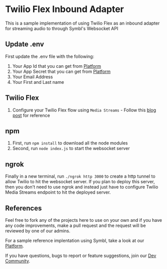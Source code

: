 # Twilio Flex Inbound Adapter

This is a sample implementation of using Twilio Flex as an inbound adapter for streaming audio to through Symbl's Websocket API

## Update .env

First update the .env file with the following:
1. Your App Id that you can get from [Platform](https://platform.symbl.ai)
2. Your App Secret that you can get from [Platform](https://platform.symbl.ai)
3. Your Email Address
4. Your First and Last name

## Twilio Flex

1. Configure your Twilio Flex flow using `Media Streams` - Follow this [blog post](https://symbl.ai/blogs/twilio-flex-integration) for reference

## npm

1. First, run `npm install` to download all the node modules
2. Second, run `node index.js` to start the websocket server

## ngrok

Finally in a new terminal, run `./ngrok http 3000` to create a http tunnel to allow Twilio to hit the websocket server. If you plan to deploy this server, then you don't need to use ngrok and instead just have to configure Twilio Media Streams endpoint to hit the deployed server.

## References

Feel free to fork any of the projects here to use on your own and if you have any code improvements, make a pull request and the request will be reviewed by one of our admins.

For a sample reference implentation using Symbl, take a look at our [Platform](https://platform.symbl.ai).

If you have questions, bugs to report or feature suggestions, join our [Dev Community](https://community.symbl.ai/).
